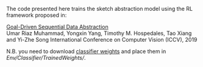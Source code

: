The code presented here trains the sketch abstraction model using the RL framework proposed in:

[Goal-Driven Sequential Data Abstraction](https://umarriaz.org/wp-content/uploads/2019/07/GoalDrivenSequentialDataAbstraction.pdf)  
Umar Riaz Muhammad, Yongxin Yang, Timothy M. Hospedales, Tao Xiang and Yi-Zhe Song 
International Conference on Computer Vision (ICCV), 2019

N.B. you need to download [classifier weights](https://drive.google.com/drive/folders/1qULg2XieNYa_aI4pyK5YxX_4WPdHlNCc?usp=sharing) and place them in *Env/Classifier/TrainedWeights/*.
